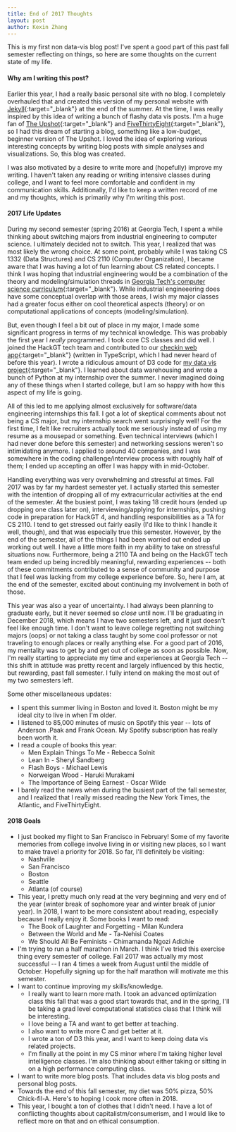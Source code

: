 ```yaml
---
title: End of 2017 Thoughts
layout: post
author: Kexin Zhang
---
```


This is my first non data-vis blog post! I've spent a good part of this past fall semester reflecting on things, so here are some thoughts on the current state of my life.

#### Why am I writing this post?
Earlier this year, I had a really basic personal site with no blog. I completely overhauled that and created this version of my personal website with [Jekyll](https://jekyllrb.com/){:target="_blank"} at the end of the summer. At the time, I was really inspired by this idea of writing a bunch of flashy data vis posts. I'm a huge fan of [The Upshot](https://www.nytimes.com/section/upshot){:target="_blank"} and [FiveThirtyEight](http://fivethirtyeight.com/){:target="_blank"}, so I had this dream of starting a blog, something like a low-budget, beginner version of The Upshot. I loved the idea of exploring various interesting concepts by writing blog posts with simple analyses and visualizations. So, this blog was created. 

I was also motivated by a desire to write more and (hopefully) improve my writing. I haven't taken any reading or writing intensive classes during college, and I want to feel more comfortable and confident in my communication skills. Additionally, I'd like to keep a written record of me and my thoughts, which is primarily why I'm writing this post.  

#### 2017 Life Updates
During my second semester (spring 2016) at Georgia Tech, I spent a while thinking about switching majors from industrial engineering to computer science. I ultimately decided not to switch. This year, I realized that was most likely the wrong choice. At some point, probably while I was taking CS 1332 (Data Structures) and CS 2110 (Computer Organization), I became aware that I was having a lot of fun learning about CS related concepts. I think I was hoping that industrial engineering would be a combination of the theory and modeling/simulation threads in [Georgia Tech's computer science curriculum](https://www.cc.gatech.edu/academics/degree-programs/bachelors/computer-science/threads){:target="_blank"}. While industrial engineeering does have some conceptual overlap with those areas, I wish my major classes had a greater focus either on cool theoretical aspects (theory) or on computational applications of concepts (modeling/simulation). 

But, even though I feel a bit out of place in my major, I made some significant progress in terms of my technical knowledge. This was probably the first year I *really* programmed. I took core CS classes and did well. I joined the HackGT tech team and contributed to our [checkin web app](https://github.com/HackGT/checkin2){:target="_blank"} (written in TypeScript, which I had never heard of before this year). I wrote a ridiculous amount of D3 code for [my data vis project](/2017/12/23/airbnb-vs-hotels.html){:target="_blank"}. I learned about data warehousing and wrote a bunch of Python at my internship over the summer. I never imagined doing any of these things when I started college, but I am so happy with how this aspect of my life is going. 

All of this led to me applying almost exclusively for software/data engineering internships this fall. I got a lot of skeptical comments about not being a CS major, but my internship search went surprisingly well! For the first time, I felt like recruiters actually took me seriously instead of using my resume as a mousepad or something. Even technical interviews (which I had never done before this semester) and networking sessions weren't so intimidating anymore. I applied to around 40 companies, and I was somewhere in the coding challenge/interview process with roughly half of them; I ended up accepting an offer I was happy with in mid-October. 

Handling everything was very overwhelming and stressful at times. Fall 2017 was by far my hardest semester yet. I actually started this semester with the intention of dropping all of my extracurricular activities at the end of the semester. At the busiest point, I was taking 18 credit hours (ended up dropping one class later on), interviewing/applying for internships, pushing code in preparation for HackGT 4, and handling responsibilities as a TA for CS 2110. I tend to get stressed out fairly easily (I'd like to think I handle it well, though), and that was especially true this semester. However, by the end of the semester, all of the things I had been worried out ended up working out well. I have a little more faith in my ability to take on stressful situations now. Furthermore, being a 2110 TA and being on the HackGT tech team ended up being incredibly meaningful, rewarding experiences -- both of these commitments contributed to a sense of community and purpose that I feel was lacking from my college experience before. So, here I am, at the end of the semester, excited about continuing my involvement in both of those.  

This year was also a year of uncertainty. I had always been planning to graduate early, but it never seemed so *close* until now. I'll be graduating in December 2018, which means I have two semesters left, and it just doesn't feel like enough time. I don't want to leave college regretting not switching majors (oops) or not taking a class taught by some cool professor or not traveling to enough places or really anything else. For a good part of 2016, my mentality was to get by and get out of college as soon as possible. Now, I'm really starting to appreciate my time and experiences at Georgia Tech -- this shift in attitude was pretty recent and largely influenced by this hectic, but rewarding, past fall semester. I fully intend on making the most out of my two semesters left.  

Some other miscellaneous updates:
* I spent this summer living in Boston and loved it. Boston might be my ideal city to live in when I'm older. 
* I listened to 85,000 minutes of music on Spotify this year -- lots of Anderson .Paak and Frank Ocean. My Spotify subscription has really been worth it.
* I read a couple of books this year:
  * Men Explain Things To Me - Rebecca Solnit
  * Lean In - Sheryl Sandberg
  * Flash Boys - Michael Lewis
  * Norweigan Wood - Haruki Murakami
  * The Importance of Being Earnest - Oscar Wilde 
* I barely read the news when during the busiest part of the fall semester, and I realized that I really missed reading the New York Times, the Atlantic, and FiveThirtyEight.


#### 2018 Goals

* I just booked my flight to San Francisco in February! Some of my favorite memories from college involve living in or visiting new places, so I want to make travel a priority for 2018. So far, I'll definitely be visiting:
  * Nashville
  * San Francisco
  * Boston
  * Seattle
  * Atlanta (of course)  
* This year, I pretty much only read at the very beginning and very end of the year (winter break of sophomore year and winter break of junior year). In 2018, I want to be more consistent about reading, especially because I really enjoy it. Some books I want to read:
  * The Book of Laughter and Forgetting - Milan Kundera
  * Between the World and Me - Ta-Nehisi Coates
  * We Should All Be Feminists - Chimamanda Ngozi Adichie
* I'm trying to run a half marathon in March. I think I've tried this exercise thing every semester of college. Fall 2017 was actually my most successful -- I ran 4 times a week from August until the middle of October. Hopefully signing up for the half marathon will motivate me this semester.
* I want to continue improving my skills/knowledge.
  * I really want to learn more math. I took an advanced optimization class this fall that was a good start towards that, and in the spring, I'll be taking a grad level computational statistics class that I think will be interesting.
  * I love being a TA and want to get better at teaching. 
  * I also want to write more C and get better at it. 
  * I wrote a ton of D3 this year, and I want to keep doing data vis related projects. 
  * I'm finally at the point in my CS minor where I'm taking higher level intelligence classes. I'm also thinking about either taking or sitting in on a high performance computing class. 
* I want to write more blog posts. That includes data vis blog posts and personal blog posts. 
* Towards the end of this fall semester, my diet was 50% pizza, 50% Chick-fil-A. Here's to hoping I cook more often in 2018.
* This year, I bought a ton of clothes that I didn't need. I have a lot of conflicting thoughts about capitalistm/consumerism, and I would like to reflect more on that and on ethical consumption. 